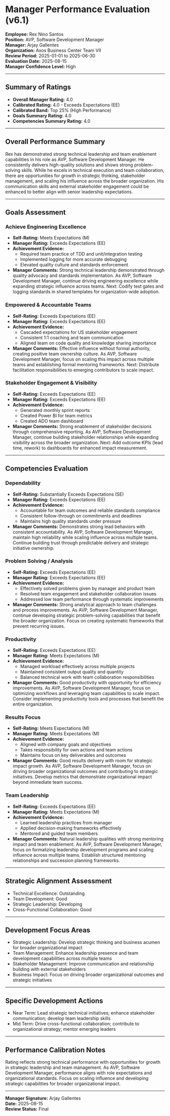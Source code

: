 # Manager Performance Evaluation (v6.1)

**Employee:** Rex Nino Santos  
**Position:** AVP, Software Development Manager  
**Manager:** Arjay Gallentes  
**Organization:** Axos Business Center Team VII  
**Review Period:** 2025-01-01 to 2025-06-30  
**Evaluation Date:** 2025-08-15  
**Manager Confidence Level:** High

---

## Summary of Ratings
- **Overall Manager Rating:** 4.0
- **Calibrated Rating:** 4.0 - Exceeds Expectations (EE)
- **Calibrated Band:** Top 25% (High Performance)
- **Goals Summary Rating:** 4.0
- **Competencies Summary Rating:** 4.0

---

## Overall Performance Summary
Rex has demonstrated strong technical leadership and team enablement capabilities in his role as AVP, Software Development Manager. He consistently delivers high-quality solutions and shows strong problem-solving skills. While he excels in technical execution and team collaboration, there are opportunities for growth in strategic thinking, stakeholder management, and scaling his influence across the broader organization. His communication skills and external stakeholder engagement could be enhanced to better align with senior leadership expectations.

---

## Goals Assessment

### Achieve Engineering Excellence
- **Self-Rating:** Meets Expectations (M)
- **Manager Rating:** Exceeds Expectations (EE)
- **Achievement Evidence:**
  - Required team practice of TDD and unit/integration testing
  - Implemented logging for more accurate debugging
  - Elevated quality culture and standards enforcement
- **Manager Comments:** Strong technical leadership demonstrated through quality advocacy and standards implementation. As AVP, Software Development Manager, continue driving engineering excellence while expanding strategic influence across teams. Next: Codify test gates and logging standards in shared templates for organization-wide adoption.

### Empowered & Accountable Teams
- **Self-Rating:** Exceeds Expectations (EE)
- **Manager Rating:** Exceeds Expectations (EE)
- **Achievement Evidence:**
  - Cascaded expectations for US stakeholder engagement
  - Consistent 1:1 coaching and team communication
  - Aligned team on code quality and knowledge sharing importance
- **Manager Comments:** Effective influence without formal authority, creating positive team ownership culture. As AVP, Software Development Manager, focus on scaling this impact across multiple teams and establishing formal mentoring frameworks. Next: Distribute facilitation responsibilities to emerging contributors to scale impact.

### Stakeholder Engagement & Visibility
- **Self-Rating:** Exceeds Expectations (EE)
- **Manager Rating:** Exceeds Expectations (EE)
- **Achievement Evidence:**
  - Generated monthly sprint reports
  - Created Power BI for team metrics
  - Created ADO team dashboard
- **Manager Comments:** Strong enablement of stakeholder decisions through comprehensive reporting. As AVP, Software Development Manager, continue building stakeholder relationships while expanding visibility across the broader organization. Next: Add outcome KPIs (lead time, rework) to dashboards for enhanced impact measurement.

---

## Competencies Evaluation

### Dependability
- **Self-Rating:** Substantially Exceeds Expectations (SE)
- **Manager Rating:** Exceeds Expectations (EE)
- **Achievement Evidence:**
  - Accountable for team outcomes and reliable standards compliance
  - Consistent follow-through on commitments and deadlines
  - Maintains high quality standards under pressure
- **Manager Comments:** Demonstrates strong lead behaviors with consistent accountability. As AVP, Software Development Manager, maintain high reliability while scaling influence across multiple teams. Continue building trust through predictable delivery and strategic initiative ownership.

### Problem Solving / Analysis
- **Self-Rating:** Exceeds Expectations (EE)
- **Manager Rating:** Exceeds Expectations (EE)
- **Achievement Evidence:**
  - Effectively solved problems given by manager and product team
  - Resolved team engagement and stakeholder collaboration issues
  - Addressed low team performance through systematic improvements
- **Manager Comments:** Strong analytical approach to team challenges and process improvements. As AVP, Software Development Manager, continue developing strategic problem-solving capabilities that benefit the broader organization. Focus on creating systematic frameworks that prevent recurring issues.

### Productivity
- **Self-Rating:** Exceeds Expectations (EE)
- **Manager Rating:** Meets Expectations (M)
- **Achievement Evidence:**
  - Managed workload effectively across multiple projects
  - Maintained consistent output quality and quantity
  - Balanced technical work with team collaboration responsibilities
- **Manager Comments:** Good productivity with opportunity for efficiency improvements. As AVP, Software Development Manager, focus on optimizing workflows and leveraging team capabilities to scale impact. Consider implementing productivity tools and processes that benefit the entire organization.

### Results Focus
- **Self-Rating:** Meets Expectations (M)
- **Manager Rating:** Meets Expectations (M)
- **Achievement Evidence:**
  - Aligned with company goals and objectives
  - Takes responsibility for own actions and team actions
  - Maintains focus on key deliverables and outcomes
- **Manager Comments:** Good results delivery with room for strategic impact growth. As AVP, Software Development Manager, focus on driving broader organizational outcomes and contributing to strategic initiatives. Develop metrics that demonstrate organizational impact beyond immediate team success.

### Team Leadership
- **Self-Rating:** Exceeds Expectations (EE)
- **Manager Rating:** Meets Expectations (M)
- **Achievement Evidence:**
  - Learned leadership practices from manager
  - Applied decision-making frameworks effectively
  - Mentored and guided team members
- **Manager Comments:** Natural leadership qualities with strong mentoring impact and team enablement. As AVP, Software Development Manager, focus on formalizing leadership development programs and scaling influence across multiple teams. Establish structured mentoring relationships and succession planning frameworks.

---

## Strategic Alignment Assessment
- Technical Excellence: Outstanding
- Team Development: Good
- Strategic Leadership: Developing
- Cross-Functional Collaboration: Good

---

## Development Focus Areas
- Strategic Leadership: Develop strategic thinking and business acumen for broader organizational impact
- Team Management: Enhance leadership presence and team development capabilities across multiple teams
- Stakeholder Management: Improve communication and relationship building with external stakeholders
- Business Impact: Focus on driving broader organizational outcomes and strategic initiatives

---

## Specific Development Actions
- Near Term: Lead strategic technical initiatives; enhance stakeholder communication; develop team leadership skills
- Mid Term: Drive cross-functional collaboration; contribute to organizational strategy; mentor emerging leaders

---

## Performance Calibration Notes
Rating reflects strong technical performance with opportunities for growth in strategic leadership and team management. As AVP, Software Development Manager, performance aligns with role expectations and organizational standards. Focus on scaling influence and developing strategic capabilities for broader organizational impact.

---

**Manager Signature:** Arjay Gallentes  
**Date:** 2025-08-15  
**Review Status:** Final
